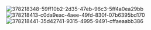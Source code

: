 ![378218348-59ff10b2-2d35-47eb-96c3-5ff4a0ea29bb](https://github.com/user-attachments/assets/16a24477-c7fd-411e-9b55-60f6ae2addf0)
![378218413-c0da9eac-4aee-49fd-830f-07b6395bd170](https://github.com/user-attachments/assets/5b72c4d6-a661-45a7-bb15-8e6d364ddd3a)
![378218441-35d42741-9315-4995-9491-cffaeaabb386](https://github.com/user-attachments/assets/572d3026-5180-4700-a4c7-71127c48b755)
